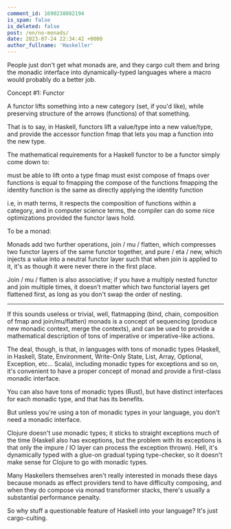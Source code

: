 ```yaml
---
comment_id: 1690238082194
is_spam: false
is_deleted: false
post: /en/no-monads/
date: 2023-07-24 22:34:42 +0000
author_fullname: 'Haskeller'
---
```


People just don't get what monads are, and they cargo cult them and bring the monadic interface into dynamically-typed languages where a macro would probably do a better job.

Concept #1: Functor

A functor lifts something into a new category (set, if you'd like), while preserving structure of the arrows (functions) of that something.

That is to say, in Haskell, functors lift a value/type into a new value/type, and provide the accessor function fmap that lets you map a function into the new type.

The mathematical requirements for a Haskell functor to be a functor simply come down to:

must be able to lift onto a type
fmap must exist
compose of fmaps over functions is equal to fmapping the compose of the functions
fmapping the identity function is the same as directly applying the identity function

i.e, in math terms, it respects the composition of functions within a category, and in computer science terms, the compiler can do some nice optimizations provided the functor laws hold.

To be a monad:

Monads add two further operations, join / mu / flatten, which compresses two functor layers of the same functor together, and pure / eta / new, which injects a value into a neutral functor layer such that when join is applied to it, it's as though it were never there in the first place.

Join / mu / flatten is also associative; if you have a multiply nested functor and join multiple times, it doesn't matter which two functorial layers get flattened first, as long as you don't swap the order of nesting.

***

If this sounds useless or trivial, well, flatmapping (bind, chain, composition of fmap and join/mu/flatten) monads is a concept of sequencing (produce new monadic context, merge the contexts), and can be used to provide a mathematical description of tons of imperative or imperative-like actions.

The deal, though, is that, in languages with tons of monadic types (Haskell, in Haskell, State, Environment, Write-Only State, List, Array, Optional, Exception, etc... Scala), including monadic types for exceptions and so on, it's convenient to have a proper concept of monad and provide a first-class monadic interface.

You can also have tons of monadic types (Rust), but have distinct interfaces for each monadic type, and that has its benefits.

But unless you're using a ton of monadic types in your language, you don't need a monadic interface.

Clojure doesn't use monadic types; it sticks to straight exceptions much of the time (Haskell also has exceptions, but the problem with its exceptions is that only the impure / IO layer can process the exception thrown). Hell, it's dynamically typed with a glue-on gradual typing type-checker, so it doesn't make sense for Clojure to go with monadic types.

Many Haskellers themselves aren't really interested in monads these days because monads as effect providers tend to have difficulty composing, and when they do compose via monad transformer stacks, there's usually a substantial performance penalty.

So why stuff a questionable feature of Haskell into your language? It's just cargo-culting.
